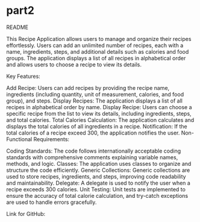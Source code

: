# part2
README

This Recipe Application allows users to manage and organize their recipes effortlessly. Users can add an unlimited number of recipes, each with a name, ingredients, steps, and additional details such as calories and food groups. The application displays a list of all recipes in alphabetical order and allows users to choose a recipe to view its details.

Key Features:

Add Recipe: Users can add recipes by providing the recipe name, ingredients (including quantity, unit of measurement, calories, and food group), and steps.
Display Recipes: The application displays a list of all recipes in alphabetical order by name.
Display Recipe: Users can choose a specific recipe from the list to view its details, including ingredients, steps, and total calories.
Total Calories Calculation: The application calculates and displays the total calories of all ingredients in a recipe.
Notification: If the total calories of a recipe exceed 300, the application notifies the user.
Non-Functional Requirements:

Coding Standards: The code follows internationally acceptable coding standards with comprehensive comments explaining variable names, methods, and logic.
Classes: The application uses classes to organize and structure the code efficiently.
Generic Collections: Generic collections are used to store recipes, ingredients, and steps, improving code readability and maintainability.
Delegate: A delegate is used to notify the user when a recipe exceeds 300 calories.
Unit Testing: Unit tests are implemented to ensure the accuracy of total calorie calculation, and try-catch exceptions are used to handle errors gracefully.

Link for GitHub: 
